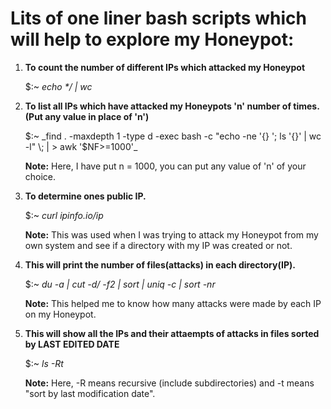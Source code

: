# Lits of one liner bash scripts which will help to explore my Honeypot:

1) **To count the number of different IPs which attacked my Honeypot** 
	
	$:~ _echo */ | wc_


2) **To list all IPs which have attacked my Honeypots 'n' number of times. (Put any value in place of 'n')**

	
	$:~ _find . -maxdepth 1 -type d -exec bash -c "echo -ne '{} '; ls '{}' | wc -l" \; | >  awk '$NF>=1000'_
	
	
	**Note:** Here, I have put n = 1000, you can put any value of 'n' of your choice.

3) **To determine ones public IP.**
	
	$:~ _curl ipinfo.io/ip_
	
	**Note:** This was used when I was trying to attack my Honeypot from my own system and see if a directory with my IP was
	      created or not.

4) **This will print the number of files(attacks) in each directory(IP).**

	$:~ _du -a | cut -d/ -f2 | sort | uniq -c | sort -nr_
	
	**Note:** This helped me to know how many attacks were made by each IP on my Honeypot.

5) **This will show all the IPs and their attaempts of attacks in files sorted by LAST EDITED DATE**

	$:~ _ls -Rt_
	
	**Note:** Here, -R means recursive (include subdirectories) and -t means "sort by last modification date".

